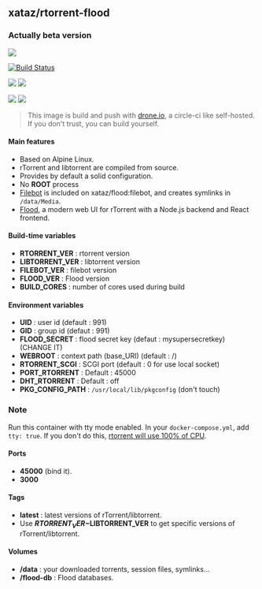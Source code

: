 ## xataz/rtorrent-flood

### Actually beta version

![](https://camo.githubusercontent.com/d8f5cb502f06e0ea1cc171550c2bed035293c1a9/68747470733a2f2f73332e616d617a6f6e6177732e636f6d2f6a6f686e667572726f772e636f6d2f73686172652f666c6f6f642d73637265656e73686f742d612d303630362e706e67)

[![Build Status](https://drone.xataz.net/api/badges/xataz/docker-rtorrent-flood/status.svg)](https://drone.xataz.net/xataz/docker-rtorrent-flood)

[![](https://images.microbadger.com/badges/version/xataz/rtorrent-flood:latest.svg)](https://microbadger.com/images/xataz/rtorrent-flood:latest "Get your own image badge on microbadger.com")
[![](https://images.microbadger.com/badges/image/xataz/rtorrent-flood:latest.svg)](https://microbadger.com/images/xataz/rtorrent-flood:latest "Get your own image badge on microbadger.com")

[![](https://images.microbadger.com/badges/version/xataz/rtorrent-flood:filebot.svg)](https://microbadger.com/images/xataz/rtorrent-flood:filebot "Get your own version badge on microbadger.com")
[![](https://images.microbadger.com/badges/image/xataz/rtorrent-flood:filebot.svg)](https://microbadger.com/images/xataz/rtorrent-flood:filebot "Get your own image badge on microbadger.com")


> This image is build and push with [drone.io](https://github.com/drone/drone), a circle-ci like self-hosted.
> If you don't trust, you can build yourself.

#### Main features
- Based on Alpine Linux.
- rTorrent and libtorrent are compiled from source.
- Provides by default a solid configuration.
- No **ROOT** process
- [Filebot](http://www.filebot.net/) is included on xataz/flood:filebot, and creates symlinks in `/data/Media`.
- [Flood](https://github.com/jfurrow/flood), a modern web UI for rTorrent with a Node.js backend and React frontend.

#### Build-time variables
- **RTORRENT_VER** : rtorrent version
- **LIBTORRENT_VER** : libtorrent version
- **FILEBOT_VER** : filebot version
- **FLOOD_VER** : Flood version
- **BUILD_CORES** : number of cores used during build

#### Environment variables
- **UID** : user id (default : 991)
- **GID** : group id (defaut : 991)
- **FLOOD_SECRET** : flood secret key (defaut : mysupersecretkey) (CHANGE IT)
- **WEBROOT** : context path (base_URI) (default : /)
- **RTORRENT_SCGI** : SCGI port (default : 0 for use local socket)
- **PORT_RTORRENT** : Default : 45000
- **DHT_RTORRENT** : Default : off
- **PKG_CONFIG_PATH** : `/usr/local/lib/pkgconfig` (don't touch)

### Note
Run this container with tty mode enabled. In your `docker-compose.yml`, add `tty: true`. If you don't do this, [rtorrent will use 100% of CPU](https://github.com/Wonderfall/dockerfiles/issues/156).

#### Ports
- **45000** (bind it).
- **3000**

#### Tags
- **latest** : latest versions of rTorrent/libtorrent.
- Use **$RTORRENT_VER-$LIBTORRENT_VER** to get specific versions of rTorrent/libtorrent.

#### Volumes
- **/data** : your downloaded torrents, session files, symlinks...
- **/flood-db** : Flood databases.
